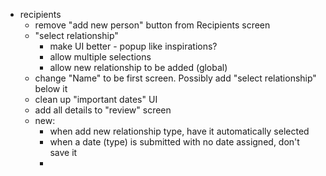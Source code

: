 * recipients
  - remove "add new person" button from Recipients screen
  - "select relationship" 
    - make UI better - popup like inspirations?
    - allow multiple selections
    - allow new relationship to be added (global)
  - change "Name" to be first screen. Possibly add "select relationship" below it
  - clean up "important dates" UI
  - add all details to "review" screen
  - new:
    - when add new relationship type, have it automatically selected
    - when a date (type) is submitted with no date assigned, don't save it
    - 